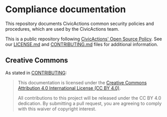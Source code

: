 # Compliance documentation

This repository documents CivicActions common security policies and procedures, which are used by the CivicActions team.

This is a public repository following [CivicActions' Open Source Policy](https://handbook.civicactions.com/en/latest/010-welcome-to-civicactions/training/intro-open-source/). See our [LICENSE.md](LICENSE.md) and [CONTRIBUTING.md](CONTRIBUTING.md) files for additional information.

## Creative Commons

As stated in [CONTRIBUTING](CONTRIBUTING.md):

> This documentation is licensed under the [Creative Commons Attribution 4.0 International License (CC BY 4.0)](https://creativecommons.org/licenses/by/4.0/).
> 
> All contributions to this project will be released under the CC BY 4.0 dedication. By submitting a pull request, you are agreeing to comply with this waiver of copyright interest.

